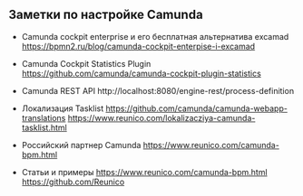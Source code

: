 ## Заметки по настройке Camunda

* Camunda cockpit enterprise и его бесплатная альтернатива excamad 
https://bpmn2.ru/blog/camunda-cockpit-enterpise-i-excamad

* Camunda Cockpit Statistics Plugin
https://github.com/camunda/camunda-cockpit-plugin-statistics

* Camunda REST API
http://localhost:8080/engine-rest/process-definition

* Локализация Tasklist
https://github.com/camunda/camunda-webapp-translations
https://www.reunico.com/lokalizacziya-camunda-tasklist.html

* Российский партнер Camunda
https://www.reunico.com/camunda-bpm.html

* Статьи и примеры
https://www.reunico.com/camunda-bpm.html
https://github.com/Reunico
